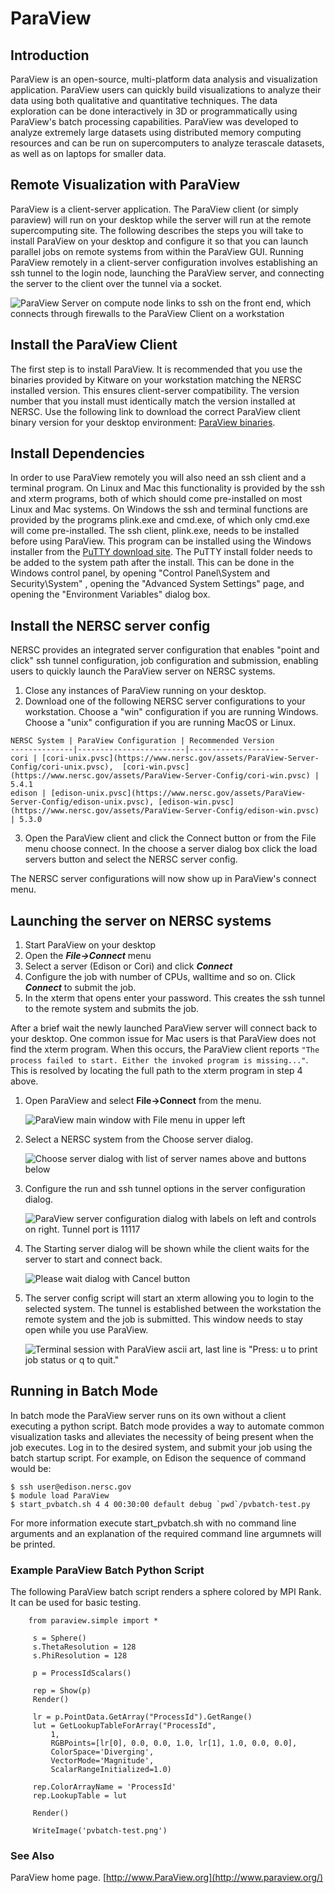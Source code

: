 # ParaView

## Introduction

ParaView is an open-source, multi-platform data analysis and visualization application. ParaView users can quickly build visualizations to analyze their data using both qualitative and quantitative techniques. The data exploration can be done interactively in 3D or programmatically using ParaView's batch processing capabilities. ParaView was developed to analyze extremely large datasets using distributed memory computing resources and can be run on supercomputers to analyze terascale datasets, as well as on laptops for smaller data.

## Remote Visualization with ParaView

ParaView is a client-server application. The ParaView client (or simply paraview) will run on your desktop while the server will run at the remote supercomputing site. The following describes the steps you will take to install ParaView on your desktop and configure it so that you can launch parallel jobs on remote systems from within the ParaView GUI. Running ParaView remotely in a client-server configuration involves establishing an ssh tunnel to the login node, launching the ParaView server, and connecting the server to the client over the tunnel via a socket.

![ParaView Server on compute node links to ssh on the front end, which connects through firewalls to the ParaView Client on a workstation](images/rc-tunnel.png)

## Install the ParaView Client

The first step is to install ParaView. It is recommended that you use the binaries provided by Kitware on your workstation matching the NERSC installed version. This ensures client-server compatibility. The version number that you install must identically match the version installed at NERSC. Use the following link to download the correct ParaView client binary version for your desktop environment: [ParaView binaries](https://www.paraview.org/download/).

## Install Dependencies

In order to use ParaView remotely you will also need an ssh client and a terminal program. On Linux and Mac this functionality is provided by the ssh and xterm programs, both of which should come pre-installed on most Linux and Mac systems. On Windows the ssh and terminal functions are provided by the programs plink.exe and cmd.exe, of which only cmd.exe will come pre-installed. The ssh client, plink.exe, needs to be installed before using ParaView. This program can be installed using the Windows installer from the [PuTTY download site](https://www.chiark.greenend.org.uk/~sgtatham/putty/). The PuTTY install folder needs to be added to the system path after the install. This can be done in the Windows control panel, by opening "Control Panel\System and Security\System" , opening the "Advanced System Settings" page, and opening the "Environment Variables" dialog box.

## Install the NERSC server config

NERSC provides an integrated server configuration that enables "point and click" ssh tunnel configuration, job configuration and submission, enabling users to quickly launch the ParaView server on NERSC systems.

  1. Close any instances of ParaView running on your desktop.
  2. Download one of the following NERSC server configurations to your workstation. Choose a "win" configuration if you are running Windows. Choose a "unix" configuration if you are running MacOS or Linux.

	NERSC System | ParaView Configuration | Recommended Version
	--------------|------------------------|--------------------
	cori | [cori-unix.pvsc](https://www.nersc.gov/assets/ParaView-Server-Config/cori-unix.pvsc),  [cori-win.pvsc](https://www.nersc.gov/assets/ParaView-Server-Config/cori-win.pvsc) | 5.4.1
	edison | [edison-unix.pvsc](https://www.nersc.gov/assets/ParaView-Server-Config/edison-unix.pvsc), [edison-win.pvsc](https://www.nersc.gov/assets/ParaView-Server-Config/edison-win.pvsc) | 5.3.0

  3. Open the ParaView client and click the Connect button or from the File menu choose connect. In the choose a server dialog box click the load servers button and select the NERSC server config.

The NERSC server configurations will now show up in ParaView's connect menu. 

## Launching the server on NERSC systems

  1. Start ParaView on your desktop
  2. Open the **_File->Connect_** menu
  3. Select a server (Edison or Cori) and click **_Connect_**
  4. Configure the job with number of CPUs, walltime and so on. Click **_Connect_** to submit the job.
  5. In the xterm that opens enter your password. This creates the ssh tunnel to the remote system and submits the job.

After a brief wait the newly launched ParaView server will connect back to your desktop. One common issue for Mac users is that ParaView does not find the xterm program. When this occurs, the ParaView client reports `"The process failed to start. Either the invoked program is missing..."`. This is resolved by locating the full path to the xterm program in step 4 above.


1. Open ParaView and select **File->Connect** from the menu.

    ![ParaView main window with File menu in upper left](images/400px-Open-paraview.png)

2. Select a NERSC system from the Choose server dialog.

    ![Choose server dialog with list of server names above and buttons below](images/250px-Choose-server.png)

3. Configure the run and ssh tunnel options in the server configuration dialog.

    ![ParaView server configuration dialog with labels on left and controls on right. Tunnel port is 11117](images/250px-Franklin-pv-server-config.png)

4. The Starting server dialog will be shown while the client waits for the server to start and connect back.

    ![Please wait dialog with Cancel button](images/250px-Starting-server.png)

5. The server config script will start an xterm allowing you to login to the selected system. The tunnel is established between the workstation the remote system and the job is submitted. This window needs to stay open while you use ParaView.

    ![Terminal session with ParaView ascii art, last line is "Press: u to print job status or q to quit."](images/400px-Franklin-xterm-login.png)

## Running in Batch Mode

In batch mode the ParaView server runs on its own without a client executing a python script. Batch mode provides a way to automate common visualization tasks and alleviates the necessity of being present when the job executes. Log in to the desired system, and submit your job using the batch startup script. For example, on Edison the sequence of command would be:

```
$ ssh user@edison.nersc.gov
$ module load ParaView
$ start_pvbatch.sh 4 4 00:30:00 default debug `pwd`/pvbatch-test.py
```
 

For more information execute start_pvbatch.sh with no command line arguments and an explanation of the required command line argumnets will be printed.

### Example ParaView Batch Python Script

 The following ParaView batch script renders a sphere colored by MPI Rank. It can be used for basic testing.

```
	from paraview.simple import *

	 s = Sphere()
	 s.ThetaResolution = 128
	 s.PhiResolution = 128

	 p = ProcessIdScalars()

	 rep = Show(p)
	 Render()

	 lr = p.PointData.GetArray("ProcessId").GetRange()
	 lut = GetLookupTableForArray("ProcessId",
	     1,
	     RGBPoints=[lr[0], 0.0, 0.0, 1.0, lr[1], 1.0, 0.0, 0.0],
	     ColorSpace='Diverging',
	     VectorMode='Magnitude',
	     ScalarRangeInitialized=1.0)

	 rep.ColorArrayName = 'ProcessId'
	 rep.LookupTable = lut

	 Render()

	 WriteImage('pvbatch-test.png') 
```

### See Also

ParaView home page. [http://www.ParaView.org](http://www.paraview.org/)